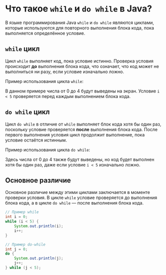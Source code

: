 # Что такое `while` и `do while` в Java?

В языке программирования Java `while` и `do while` являются циклами, которые используются для повторного выполнения блока кода, пока выполняется определённое условие.

## `while` цикл

Цикл `while` выполняет код, пока условие истинно. Проверка условия происходит **до** выполнения блока кода, что означает, что код может не выполниться ни разу, если условие изначально ложно.

Пример использования цикла `while`:

В данном примере числа от 0 до 4 будут выведены на экран. Условие `i < 5` проверяется перед каждым выполнением блока кода.

## `do while` цикл

Цикл `do while` в отличие от `while` выполняет блок кода хотя бы один раз, поскольку условие проверяется **после** выполнения блока кода. После первого выполнения условия цикл продолжит выполнение, пока условие остаётся истинным.

Пример использования цикла `do while`:

Здесь числа от 0 до 4 также будут выведены, но код будет выполнен хотя бы один раз, даже если условие `i < 5` изначально ложно.

## Основное различие

Основное различие между этими циклами заключается в моменте проверки условия. В цикле `while` условие проверяется до выполнения блока кода, а в цикле `do while` — после выполнения блока кода.

```java
// Пример while
int i = 0;
while (i < 5) {
    System.out.println(i);
    i++;
}

// Пример do-while
int j = 0;
do {
    System.out.println(j);
    j++;
} while (j < 5);
```
